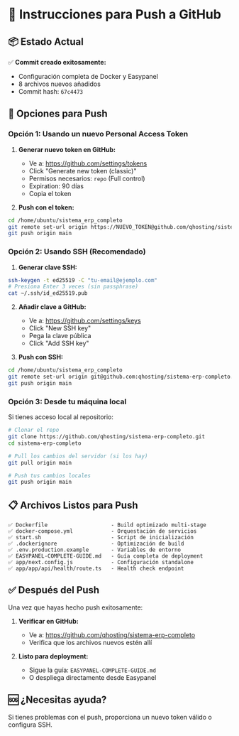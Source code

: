 # 🚀 Instrucciones para Push a GitHub

## 📦 Estado Actual

✅ **Commit creado exitosamente:**
- Configuración completa de Docker y Easypanel
- 8 archivos nuevos añadidos
- Commit hash: `67c4473`

## 🔐 Opciones para Push

### Opción 1: Usando un nuevo Personal Access Token

1. **Generar nuevo token en GitHub:**
   - Ve a: https://github.com/settings/tokens
   - Click "Generate new token (classic)"
   - Permisos necesarios: `repo` (Full control)
   - Expiration: 90 días
   - Copia el token

2. **Push con el token:**
```bash
cd /home/ubuntu/sistema_erp_completo
git remote set-url origin https://NUEVO_TOKEN@github.com/qhosting/sistema-erp-completo.git
git push origin main
```

### Opción 2: Usando SSH (Recomendado)

1. **Generar clave SSH:**
```bash
ssh-keygen -t ed25519 -C "tu-email@ejemplo.com"
# Presiona Enter 3 veces (sin passphrase)
cat ~/.ssh/id_ed25519.pub
```

2. **Añadir clave a GitHub:**
   - Ve a: https://github.com/settings/keys
   - Click "New SSH key"
   - Pega la clave pública
   - Click "Add SSH key"

3. **Push con SSH:**
```bash
cd /home/ubuntu/sistema_erp_completo
git remote set-url origin git@github.com:qhosting/sistema-erp-completo.git
git push origin main
```

### Opción 3: Desde tu máquina local

Si tienes acceso local al repositorio:

```bash
# Clonar el repo
git clone https://github.com/qhosting/sistema-erp-completo.git
cd sistema-erp-completo

# Pull los cambios del servidor (si los hay)
git pull origin main

# Push tus cambios locales
git push origin main
```

## 📋 Archivos Listos para Push

```
✅ Dockerfile                    - Build optimizado multi-stage
✅ docker-compose.yml            - Orquestación de servicios
✅ start.sh                      - Script de inicialización
✅ .dockerignore                 - Optimización de build
✅ .env.production.example       - Variables de entorno
✅ EASYPANEL-COMPLETE-GUIDE.md   - Guía completa de deployment
✅ app/next.config.js            - Configuración standalone
✅ app/app/api/health/route.ts   - Health check endpoint
```

## ✅ Después del Push

Una vez que hayas hecho push exitosamente:

1. **Verificar en GitHub:**
   - Ve a: https://github.com/qhosting/sistema-erp-completo
   - Verifica que los archivos nuevos estén allí

2. **Listo para deployment:**
   - Sigue la guía: `EASYPANEL-COMPLETE-GUIDE.md`
   - O despliega directamente desde Easypanel

## 🆘 ¿Necesitas ayuda?

Si tienes problemas con el push, proporciona un nuevo token válido o configura SSH.

